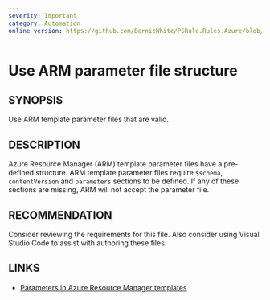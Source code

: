 ```yaml
---
severity: Important
category: Automation
online version: https://github.com/BernieWhite/PSRule.Rules.Azure/blob/master/docs/rules/en/Azure.File.Parameters.md
---
```


# Use ARM parameter file structure

## SYNOPSIS

Use ARM template parameter files that are valid.

## DESCRIPTION

Azure Resource Manager (ARM) template parameter files have a pre-defined structure.
ARM template parameter files require `$schema`, `contentVersion` and `parameters` sections to be defined.
If any of these sections are missing, ARM will not accept the parameter file.

## RECOMMENDATION

Consider reviewing the requirements for this file.
Also consider using Visual Studio Code to assist with authoring these files.

## LINKS

- [Parameters in Azure Resource Manager templates](https://docs.microsoft.com/en-us/azure/azure-resource-manager/templates/template-parameters)
